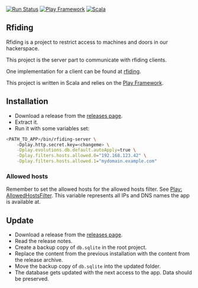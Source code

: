 [![Run Status](https://api.shippable.com/projects/5bce419856f6dd0700fa2a7e/badge?branch=master)]()
[![Play Framework](https://img.shields.io/badge/play%20framework-2.8.19-green.svg)](https://www.playframework.com/)
[![Scala](https://img.shields.io/badge/scala-2.13-green.svg)](https://www.scala-lang.org/)

## Rfiding
Rfiding is a project to restrict access to machines and doors in our hackerspace.

This project is the server part to communicate with rfiding clients.

One implementation for a client can be found at [rfiding](https://github.com/DingFabrik/rfiding).

This project is written in Scala and relies on the [Play Framework](https://www.playframework.com/). 

## Installation
 * Download a release from the [releases page](https://github.com/DingFabrik/rfiding-server/releases/).
 * Extract it.
 * Run it with some variables set:
```bash
<PATH_TO_APP>/bin/rfiding-server \
	-Dplay.http.secret.key=<changeme> \
	-Dplay.evolutions.db.default.autoApply=true \
	-Dplay.filters.hosts.allowed.0="192.168.123.42" \
	-Dplay.filters.hosts.allowed.1="mydomain.example.com"
```

### Allowed hosts

Remember to set the allowed hosts for the allowed hosts filter.
See [Play: AllowedHostsFilter](https://www.playframework.com/documentation/2.6.x/AllowedHostsFilter).
This variable represents all IPs and DNS names the app is available at.

## Update
 * Download a release from the [releases page](https://github.com/DingFabrik/rfiding-server/releases/).
 * Read the release notes.
 * Create a backup copy of `db.sqlite` in the root project.
 * Replace the content from the previous installation with the 
   content from the release archive.
 * Move the backup copy of `db.sqlite` into the updated folder.
 * The database gets updated with the next access to the app. Data should be preserved.
